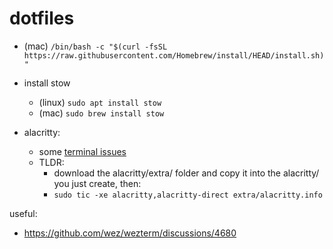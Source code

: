 # dotfiles

- (mac) `/bin/bash -c "$(curl -fsSL https://raw.githubusercontent.com/Homebrew/install/HEAD/install.sh)"`
- install stow

  - (linux) `sudo apt install stow`
  - (mac) `sudo brew install stow`

- alacritty:
  - some [terminal issues](https://unix.stackexchange.com/questions/597445/why-would-i-set-term-to-xterm-256color-when-using-alacritty)
  - TLDR:
    - download the alacritty/extra/ folder and copy it into the alacritty/ you just create, then:
    - `sudo tic -xe alacritty,alacritty-direct extra/alacritty.info`



useful:
- https://github.com/wez/wezterm/discussions/4680
